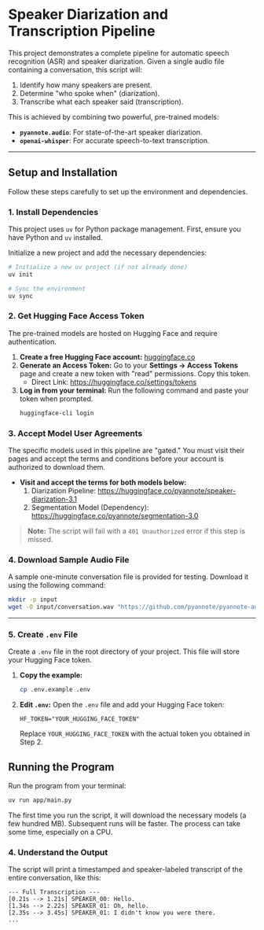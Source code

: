# Speaker Diarization and Transcription Pipeline

This project demonstrates a complete pipeline for automatic speech recognition (ASR) and speaker diarization. Given a single audio file containing a conversation, this script will:

1.  Identify how many speakers are present.
2.  Determine "who spoke when" (diarization).
3.  Transcribe what each speaker said (transcription).

This is achieved by combining two powerful, pre-trained models:

- **`pyannote.audio`**: For state-of-the-art speaker diarization.
- **`openai-whisper`**: For accurate speech-to-text transcription.

---

## Setup and Installation

Follow these steps carefully to set up the environment and dependencies.

### 1. Install Dependencies

This project uses `uv` for Python package management. First, ensure you have Python and `uv` installed.

Initialize a new project and add the necessary dependencies:

```bash
# Initialize a new uv project (if not already done)
uv init

# Sync the environment
uv sync
```

### 2. Get Hugging Face Access Token

The pre-trained models are hosted on Hugging Face and require authentication.

1.  **Create a free Hugging Face account:** [huggingface.co](https://huggingface.co)
2.  **Generate an Access Token:** Go to your **Settings -> Access Tokens** page and create a new token with "read" permissions. Copy this token.
    - Direct Link: <https://huggingface.co/settings/tokens>
3.  **Log in from your terminal:** Run the following command and paste your token when prompted.
    ```bash
    huggingface-cli login
    ```

### 3. Accept Model User Agreements

The specific models used in this pipeline are "gated." You must visit their pages and accept the terms and conditions before your account is authorized to download them.

- **Visit and accept the terms for both models below:**
  1.  Diarization Pipeline: <https://huggingface.co/pyannote/speaker-diarization-3.1>
  2.  Segmentation Model (Dependency): <https://huggingface.co/pyannote/segmentation-3.0>

> **Note:** The script will fail with a `401 Unauthorized` error if this step is missed.

### 4. Download Sample Audio File

A sample one-minute conversation file is provided for testing. Download it using the following command:

```bash
mkdir -p input
wget -O input/conversation.wav "https://github.com/pyannote/pyannote-audio/raw/develop/tutorials/assets/sample.wav"
```

---

### 5. Create `.env` File

Create a `.env` file in the root directory of your project. This file will store your Hugging Face token.

1.  **Copy the example:**
    ```bash
    cp .env.example .env
    ```
2.  **Edit `.env`:** Open the `.env` file and add your Hugging Face token:
    ```
    HF_TOKEN="YOUR_HUGGING_FACE_TOKEN"
    ```
    Replace `YOUR_HUGGING_FACE_TOKEN` with the actual token you obtained in Step 2.

## Running the Program

Run the program from your terminal:

```bash
uv run app/main.py
```

The first time you run the script, it will download the necessary models (a few hundred MB). Subsequent runs will be faster. The process can take some time, especially on a CPU.

### 4. Understand the Output

The script will print a timestamped and speaker-labeled transcript of the entire conversation, like this:

```
--- Full Transcription ---
[0.21s --> 1.21s] SPEAKER_00: Hello.
[1.34s --> 2.22s] SPEAKER_01: Oh, hello.
[2.35s --> 3.45s] SPEAKER_01: I didn't know you were there.
...
```
